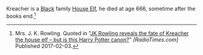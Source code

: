 Kreacher is a [Black] family [House Elf], he died at age 666, sometime after the books end.[^240219-1]

[^240219-1]:
    Mrs. J. K. Rowling. Quoted in
    "[JK Rowling reveals the fate of Kreacher the house elf – but is this Harry Potter canon?](https://www.radiotimes.com/movies/jk-rowling-reveals-the-fate-of-kreacher-the-house-elf-but-is-this-harry-potter-canon/)"
    _[RadioTimes.com]_ Published 2017-02-03.

[Black]: /Harrypedia/people/Black/
[House Elf]: </Harrypedia/beings/elves/house elf>
